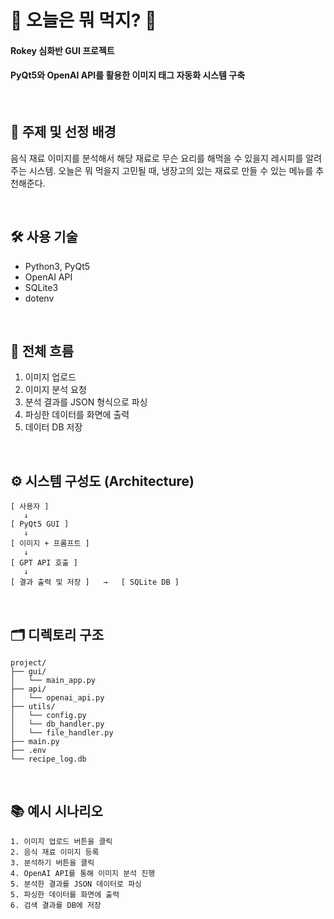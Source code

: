 # 🍚 오늘은 뭐 먹지? 🍛

#### Rokey 심화반 GUI 프로젝트

#### PyQt5와 OpenAI API를 활용한 이미지 태그 자동화 시스템 구축

</br>

## 🧾 주제 및 선정 배경

음식 재료 이미지를 분석해서 해당 재료로 무슨 요리를 해먹을 수 있을지 레시피를 알려주는 시스템.
오늘은 뭐 먹을지 고민될 때, 냉장고의 있는 재료로 만들 수 있는 메뉴를 추천해준다.

</br>

## 🛠️ 사용 기술

- Python3, PyQt5
- OpenAI API
- SQLite3
- dotenv

</br>

## 🔀 전체 흐름

1. 이미지 업로드
2. 이미지 분석 요청
3. 분석 결과를 JSON 형식으로 파싱
4. 파싱한 데이터를 화면에 출력
5. 데이터 DB 저장

</br>

## ⚙️ 시스템 구성도 (Architecture)

```
[ 사용자 ]
   ↓
[ PyQt5 GUI ]
   ↓
[ 이미지 + 프롬프트 ]
   ↓
[ GPT API 호출 ]
   ↓
[ 결과 출력 및 저장 ]   →   [ SQLite DB ]
```

</br>

## 🗂️ 디렉토리 구조

```
project/
├── gui/
│   └── main_app.py
├── api/
│   └── openai_api.py
├── utils/
│   └── config.py
│   └── db_handler.py
│   └── file_handler.py
├── main.py
├── .env
└── recipe_log.db
```

</br>

## 📚 예시 시나리오

```
1. 이미지 업로드 버튼을 클릭
2. 음식 재료 이미지 등록
3. 분석하기 버튼을 클릭
4. OpenAI API를 통해 이미지 분석 진행
5. 분석한 결과를 JSON 데이터로 파싱
5. 파싱한 데이터를 화면에 출력
6. 검색 결과를 DB에 저장
```
